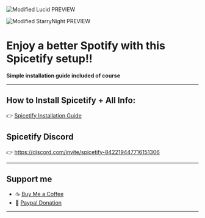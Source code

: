 
![Modified Lucid PREVIEW](https://github.com/user-attachments/assets/34ca3d1a-20ab-4f71-9aa8-0a3d6cd28206)

![Modified StarryNight PREVIEW](https://github.com/user-attachments/assets/3c9c4c33-d704-45e3-803e-3aaff9734bf5)


# Enjoy a better Spotify with this Spicetify setup!!

**Simple installation guide included of course** 

---

## How to Install Spicetify + All Info:
👉 [Spicetify Installation Guide](https://spicetify.app/docs/advanced-usage/installation)

## Spicetify Discord  
👉 https://discord.com/invite/spicetify-842219447716151306

---

## Support me
- ☕ [Buy Me a Coffee](https://buymeacoffee.com/landn.thrn)  
- 🌊 [Paypal Donation](https://www.paypal.com/donate/?hosted_button_id=K4PLHFVBH7X8C)

---


